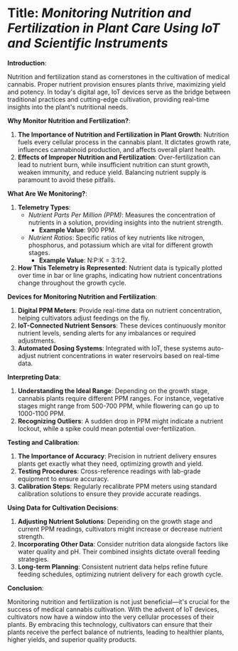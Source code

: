 # **Title**: *Monitoring Nutrition and Fertilization in Plant Care Using IoT and Scientific Instruments*

**Introduction**:

Nutrition and fertilization stand as cornerstones in the cultivation of medical cannabis. Proper nutrient provision ensures plants thrive, maximizing yield and potency. In today's digital age, IoT devices serve as the bridge between traditional practices and cutting-edge cultivation, providing real-time insights into the plant's nutritional needs.

**Why Monitor Nutrition and Fertilization?**:

1. **The Importance of Nutrition and Fertilization in Plant Growth**: Nutrition fuels every cellular process in the cannabis plant. It dictates growth rate, influences cannabinoid production, and affects overall plant health.
2. **Effects of Improper Nutrition and Fertilization**: Over-fertilization can lead to nutrient burn, while insufficient nutrition can stunt growth, weaken immunity, and reduce yield. Balancing nutrient supply is paramount to avoid these pitfalls.

**What Are We Monitoring?**:

1. **Telemetry Types**:
    - *Nutrient Parts Per Million (PPM)*: Measures the concentration of nutrients in a solution, providing insights into the nutrient strength.
        - **Example Value**: 900 PPM.
    - *Nutrient Ratios*: Specific ratios of key nutrients like nitrogen, phosphorus, and potassium which are vital for different growth stages.
        - **Example Value**: N:P:K = 3:1:2.
2. **How This Telemetry is Represented**: Nutrient data is typically plotted over time in bar or line graphs, indicating how nutrient concentrations change throughout the growth cycle.

**Devices for Monitoring Nutrition and Fertilization**:

1. **Digital PPM Meters**: Provide real-time data on nutrient concentration, helping cultivators adjust feedings on the fly.
2. **IoT-Connected Nutrient Sensors**: These devices continuously monitor nutrient levels, sending alerts for any imbalances or required adjustments.
3. **Automated Dosing Systems**: Integrated with IoT, these systems auto-adjust nutrient concentrations in water reservoirs based on real-time data.

**Interpreting Data**:

1. **Understanding the Ideal Range**: Depending on the growth stage, cannabis plants require different PPM ranges. For instance, vegetative stages might range from 500-700 PPM, while flowering can go up to 1000-1100 PPM.
2. **Recognizing Outliers**: A sudden drop in PPM might indicate a nutrient lockout, while a spike could mean potential over-fertilization.

**Testing and Calibration**:

1. **The Importance of Accuracy**: Precision in nutrient delivery ensures plants get exactly what they need, optimizing growth and yield.
2. **Testing Procedures**: Cross-reference readings with lab-grade equipment to ensure accuracy.
3. **Calibration Steps**: Regularly recalibrate PPM meters using standard calibration solutions to ensure they provide accurate readings.

**Using Data for Cultivation Decisions**:

1. **Adjusting Nutrient Solutions**: Depending on the growth stage and current PPM readings, cultivators might increase or decrease nutrient strength.
2. **Incorporating Other Data**: Consider nutrition data alongside factors like water quality and pH. Their combined insights dictate overall feeding strategies.
3. **Long-term Planning**: Consistent nutrient data helps refine future feeding schedules, optimizing nutrient delivery for each growth cycle.

**Conclusion**:

Monitoring nutrition and fertilization is not just beneficial—it's crucial for the success of medical cannabis cultivation. With the advent of IoT devices, cultivators now have a window into the very cellular processes of their plants. By embracing this technology, cultivators can ensure that their plants receive the perfect balance of nutrients, leading to healthier plants, higher yields, and superior quality products.